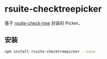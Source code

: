 # rsuite-checktreepicker
基于 [rsuite-check-tree](https://rsuitejs.com/rsuite-check-tree/) 封装的 Picker。
## 安装
```bash
npm install rsuite-checktreepicker --save
```
